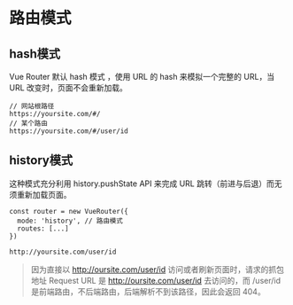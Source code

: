 # 路由模式
## hash模式
Vue Router 默认 hash 模式 ，使用 URL 的 hash 来模拟一个完整的 URL，当 URL 改变时，页面不会重新加载。
```
// 网站根路径
https://yoursite.com/#/
// 某个路由
https://yoursite.com/#/user/id
```

## history模式
这种模式充分利用 history.pushState API 来完成 URL 跳转（前进与后退）而无须重新加载页面。

```
const router = new VueRouter({
  mode: 'history', // 路由模式
  routes: [...]
})
```
```
http://yoursite.com/user/id
```
> 因为直接以 http://oursite.com/user/id 访问或者刷新页面时，请求的抓包地址 Request URL 是 http://oursite.com/user/id 去访问的，而 /user/id 是前端路由，不后端路由，后端解析不到该路径，因此会返回 404。